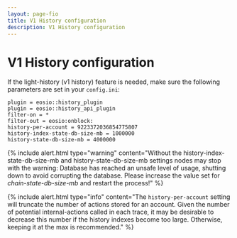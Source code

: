 ```yaml
---
layout: page-fio
title: V1 History configuration
description: V1 History configuration
---
```


# V1 History configuration

If the light-history (v1 history) feature is needed, make sure the following parameters are set in your `config.ini`:

```
plugin = eosio::history_plugin
plugin = eosio::history_api_plugin
filter-on = *
filter-out = eosio:onblock:
history-per-account = 9223372036854775807
history-index-state-db-size-mb = 1000000
history-state-db-size-mb = 4000000
```

{% include alert.html type="warning" content="Without the history-index-state-db-size-mb and history-state-db-size-mb settings nodes may stop with the warning: Database has reached an unsafe level of usage, shutting down to avoid corrupting the database. Please increase the value set for *chain-state-db-size-mb* and restart the process!" %}

{% include alert.html type="info" content="The `history-per-account` setting will truncate the number of actions stored for an account. Given the number of potential internal-actions called in each trace, it may be desirable to decrease this number if the history indexes become too large. Otherwise, keeping it at the max is recommended." %}

